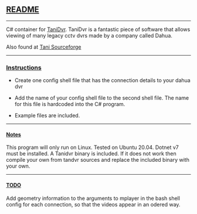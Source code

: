 ## <u>README</u>

---

C# container for [TaniDvr](https://github.com/arthar360/TaniDVR). TaniDvr is a fantastic piece of software that allows viewing of many legacy cctv dvrs made by a company called Dahua.

Also found at [Tani Sourceforge](https://tanidvr.sourceforge.net/)

---

### <u>Instructions</u>

- Create one config shell file that has the connection details to your dahua dvr

- Add the name of your config shell file to the second shell file. The name for this file is hardcoded into the C# program.

- Example files are included.

---

#### <u>Notes</u>

This program will only run on Linux. Tested on Ubuntu 20.04. Dotnet v7 must be installed. A Tanidvr binary is included. If it does not work then compile your own from tandvr sources and replace the included binary with your own.

---

#### <u>TODO</u>
Add geometry information to the arguments to mplayer in the bash shell config for each connection, so that the videos appear in an odered way.

